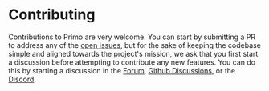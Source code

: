 # Contributing

Contributions to Primo are very welcome. You can start by submitting a PR to address any of the [open issues](https://github.com/primocms/primo/issues), but for the sake of keeping the codebase simple and aligned towards the project's mission, we ask that you first start a discussion before attempting to contribute any new features. You can do this by starting a discussion in the [Forum](https://forum.primo.so), [Github Discussions](https://github.com/primocms/primo/discussions), or the [Discord](https://discord.gg/vzSFTS9). 